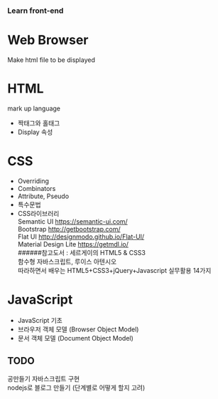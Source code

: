 ### Learn front-end
# Web Browser
Make html file to be displayed

# HTML
mark up language
 - 짝태그와 홀태그
 - Display 속성

# CSS
- Overriding
- Combinators
- Attribute, Pseudo
- 특수문법
- CSS라이브러리  
Semantic UI	https://semantic-ui.com/  
Bootstrap	http://getbootstrap.com/  
Flat UI	http://designmodo.github.io/Flat-UI/  
Material Design Lite	https://getmdl.io/  
######참고도서 : 세르게이의 HTML5 & CSS3  
                함수형 자바스크립트, 루이스 아텐시오  
                따라하면서 배우는 HTML5+CSS3+jQuery+Javascript 실무활용 14가지  

# JavaScript  
- JavaScript 기초  
- 브라우저 객체 모델 (Browser Object Model)  
- 문서 객체 모델 (Document Object Model)  


## TODO  
공만들기 자바스크립트 구현  
nodejs로 블로그 만들기 (단계별로 어떻게 할지 고려)  


 
